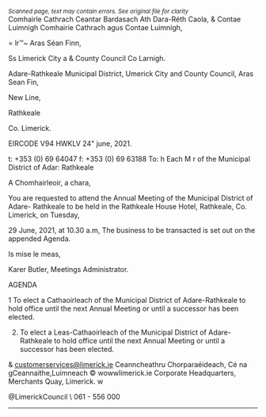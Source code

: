 *<small>Scanned page, text may contain errors. See original file for clarity</small>*  
Comhairle Cathrach Ceantar Bardasach Ath Dara-Réth Caola,
& Contae Luimnigh Comhairie Cathrach agus Contae Luimnigh,

= lr™~ Aras Séan Finn,

Ss Limerick City a
& County Council Co Larnigh.

Adare-Rathkeale Municipal District,
Umerick City and County Council,
Aras Sean Fin,

New Line,

Rathkeale

Co. Limerick.

EIRCODE V94 HWKLV
24" june, 2021.

t: +353 (0) 69 64047
f: +353 (0) 69 63188
To: h Each M r of the Municipal District of Adar:
Rathkeale

A Chomhairleoir, a chara,

You are requested to attend the Annual Meeting of the Municipal District of Adare-
Rathkeale to be held in the Rathkeale House Hotel, Rathkeale, Co. Limerick, on Tuesday,

29 June, 2021, at 10.30 a.m, The business to be transacted is set out on the appended
Agenda.

Is mise le meas,

Karer Butler,
Meetings Administrator.

AGENDA

1 To elect a Cathaoirleach of the Municipal District of Adare-Rathkeale to hold office
until the next Annual Meeting or until a successor has been elected.

2. To elect a Leas-Cathaoirleach of the Municipal District of Adare-Rathkeale to hold
office until the next Annual Meeting or until a successor has been elected.

& customerservices@limerick.ie
Ceanncheathru Chorparaéideach, Cé na gCeannaithe,Luimneach © wowwlimerick.ie
Corporate Headquarters, Merchants Quay, Limerick. w

@LimerickCouncil
\ 061 - 556 000

---

